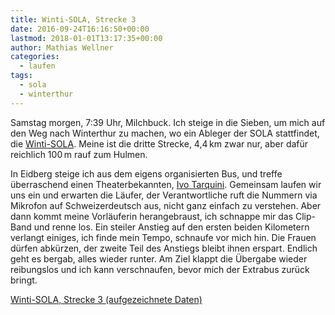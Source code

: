 ```yaml
---
title: Winti-SOLA, Strecke 3
date: 2016-09-24T16:16:50+00:00
lastmod: 2018-01-01T13:17:35+00:00
author: Mathias Wellner
categories:
  - laufen
tags:
  - sola
  - winterthur
---
```

Samstag morgen, 7:39 Uhr, Milchbuck. Ich steige in die Sieben, um mich auf den Weg nach Winterthur zu machen, wo ein Ableger der SOLA stattfindet, die <a href="http://www.rundweg.winterthur.ch/index.php?apid=13335320&#038;apparentid=5271926" title="Winti-SOLA" target="_blank">Winti-SOLA</a>. Meine ist die dritte Strecke, 4,4&thinsp;km zwar nur, aber dafür reichlich 100&thinsp;m rauf zum Hulmen. 

In Eidberg steige ich aus dem eigens organisierten Bus, und treffe überraschend einen Theaterbekannten, <a href="http://theater-studio.ch/theater-verein/die-schauspieler/ivo-tarquini/" title="Ivo Tarquini" target="_blank">Ivo Tarquini</a>. Gemeinsam laufen wir uns ein und erwarten die Läufer, der Verantwortliche ruft die Nummern via Mikrofon auf Schweizerdeutsch aus, nicht ganz einfach zu verstehen. Aber dann kommt meine Vorläuferin herangebraust, ich schnappe mir das Clip-Band und renne los. Ein steiler Anstieg auf den ersten beiden Kilometern verlangt einiges, ich finde mein Tempo, schnaufe vor mich hin. Die Frauen dürfen abkürzen, der zweite Teil des Anstiegs bleibt ihnen erspart. Endlich geht es bergab, alles wieder runter. Am Ziel klappt die Übergabe wieder reibungslos und ich kann verschnaufen, bevor mich der Extrabus zurück bringt. 

<a href="https://connect.garmin.com/modern/activity/1376146641" title="Winti-SOLA, Strecke 3" target="_blank">Winti-SOLA, Strecke 3 (aufgezeichnete Daten)</a>